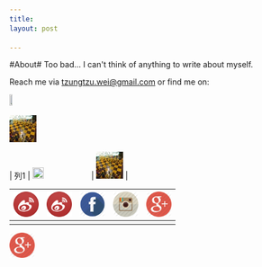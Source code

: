 ```yaml
---
title: 
layout: post

---
```

#About#
Too bad... I can't think of anything to write about myself.

Reach me via tzungtzu.wei@gmail.com or find me on:

<img src="http://ww4.sinaimg.cn/mw690/88d7095ejw8esz7mhh58hj20hs0hs401.jpg" width="10%" height="10%">

![logo{45*45}](./favicon.ico )



| 列1 | <img src="http://ww4.sinaimg.cn/mw690/88d7095ejw8esz7mhh58hj20hs0hs401.jpg" width="20%" height="10%"> | ![logo{45*45}](./favicon.ico ) |

| <a target="_blank" href="http://www.weibo.com/tzungtzuli"><img src="/media/img/weibo.png" height="45" width="45"></a> | <a target="_blank" href="http://www.weibo.com/tzungtzuli"><img src="/media/img/weibo.png" height="45" width="45"></a> | <a target="_blank" href="https://www.facebook.com/tzungtzuli"><img src="/media/img/facebook.png" height="45" width="45"></a> | <a target="_blank" href="http://instagram.com/tzungtzu"><img src="/media/img/instagram.png" height="45" width="45"></a> | <a target="_blank" href="https://plus.google.com/109915721717462682982/posts"><img src="/media/img/google+.png" height="45" width="45"></a> |
|:---: |:---:|:---:|:---:|:---:|
|  |  |  |  |  |






<a target="_blank" href="https://plus.google.com/109915721717462682982/posts"><img src="/media/img/google+.png" height="45" width="45"></a>





</div>
</div>
